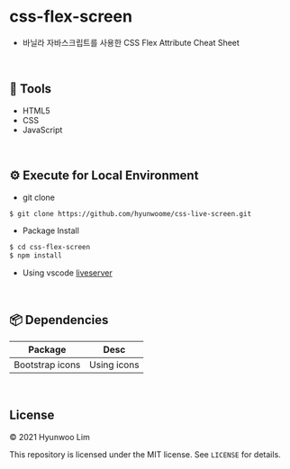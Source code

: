 # css-flex-screen

- 바닐라 자바스크립트를 사용한 CSS Flex Attribute Cheat Sheet

<br>

## 🔨 Tools

- HTML5
- CSS
- JavaScript

<br>

## ⚙️ Execute for Local Environment

- git clone

```sh
$ git clone https://github.com/hyunwoome/css-live-screen.git
```

- Package Install

```sh
$ cd css-flex-screen
$ npm install
```

- Using vscode [liveserver](https://marketplace.visualstudio.com/items?itemName=ritwickdey.LiveServer)

<br>

## 📦 Dependencies

| Package         | Desc        |
| --------------- | ----------- |
| Bootstrap icons | Using icons |

<br>

## License

© 2021 Hyunwoo Lim

This repository is licensed under the MIT license. See `LICENSE` for details.
